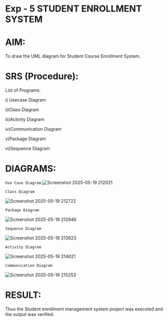 # Exp - 5 STUDENT ENROLLMENT SYSTEM

# AIM:
To draw the UML diagram for Student Course Enrollment System.
# SRS (Procedure):
List of Programs:

i) Usecase Diagram

ii)Class Diagram

iii)Activity Diagram

iv)Communication Diagram

v)Package Diagram

vi)Sequence Diagram
# DIAGRAMS:
```Use Case Diagram```
![Screenshot 2025-05-19 212021](https://github.com/user-attachments/assets/0927ed9c-3abd-4176-b75b-98f62ffd6acf)


```Class Diagram```


![Screenshot 2025-05-19 212722](https://github.com/user-attachments/assets/ddfcd513-0f32-4700-afd0-8c57ba308f34)


```Package Diagram```


![Screenshot 2025-05-19 212946](https://github.com/user-attachments/assets/bf56afa2-1ffb-4d59-9550-2ac64bbcf7d2)


```Sequence Diagram```


![Screenshot 2025-05-19 213923](https://github.com/user-attachments/assets/b112f9eb-0ac8-4f9b-a4fe-5ff48d645f77)


```Activity Diagram```


![Screenshot 2025-05-19 214621](https://github.com/user-attachments/assets/9057b7ab-d0f5-4df6-9156-d7749f11319c)


```Communication Diagram```


![Screenshot 2025-05-19 215253](https://github.com/user-attachments/assets/9926ef81-85e4-49cb-9f34-204050539bcd)



# RESULT:
Thus the Student enrollment management system project was executed and the output was verified.
